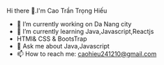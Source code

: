  Hi there 👋.I'm Cao Trần Trọng Hiếu
- 🔭 I’m currently working on Da Nang  city
- 🌱 I’m currently learning Java,Javascript,Reactjs
-  HTMl& CSS & BootsTrap
- 💬 Ask me about Java,Javascript
- 📫 How to reach me: caohieu241210@gmail.com

